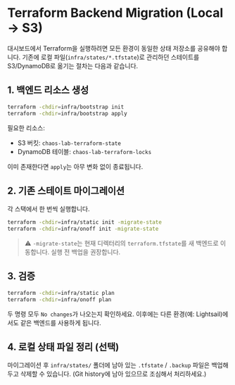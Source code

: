 # Terraform Backend Migration (Local → S3)

대시보드에서 Terraform을 실행하려면 모든 환경이 동일한 상태 저장소를 공유해야 합니다. 기존에 로컬 파일(`infra/states/*.tfstate`)로 관리하던 스테이트를 S3/DynamoDB로 옮기는 절차는 다음과 같습니다.

## 1. 백엔드 리소스 생성

```bash
terraform -chdir=infra/bootstrap init
terraform -chdir=infra/bootstrap apply
```

필요한 리소스:
- S3 버킷: `chaos-lab-terraform-state`
- DynamoDB 테이블: `chaos-lab-terraform-locks`

이미 존재한다면 `apply`는 아무 변화 없이 종료됩니다.

## 2. 기존 스테이트 마이그레이션

각 스택에서 한 번씩 실행합니다.

```bash
terraform -chdir=infra/static init -migrate-state
terraform -chdir=infra/onoff init -migrate-state
```

> ⚠️ `-migrate-state`는 현재 디렉터리의 `terraform.tfstate`를 새 백엔드로 이동합니다. 실행 전 백업을 권장합니다.

## 3. 검증

```bash
terraform -chdir=infra/static plan
terraform -chdir=infra/onoff plan
```

두 명령 모두 `No changes`가 나오는지 확인하세요. 이후에는 다른 환경(예: Lightsail)에서도 같은 백엔드를 사용하게 됩니다.

## 4. 로컬 상태 파일 정리 (선택)

마이그레이션 후 `infra/states/` 폴더에 남아 있는 `.tfstate` / `.backup` 파일은 백업해 두고 삭제할 수 있습니다. (Git history에 남아 있으므로 조심해서 처리하세요.)

